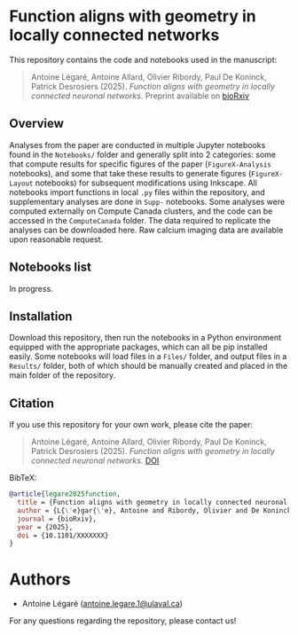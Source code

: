 # Function aligns with geometry in locally connected networks

This repository contains the code and notebooks used in the manuscript:

 
> Antoine Légaré, Antoine Allard, Olivier Ribordy, Paul De Koninck, Patrick Desrosiers (2025). *Function aligns with geometry in locally connected neuronal networks.* Preprint available on [bioRxiv](https://www.biorxiv.org/)


## Overview

Analyses from the paper are conducted in multiple Jupyter notebooks found in the `Notebooks/` folder and generally split into 2 categories: some that compute results for specific figures of the paper (`FigureX-Analysis` notebooks), and some that take these results to generate figures (`FigureX-Layout` notebooks) for subsequent modifications using Inkscape. All notebooks import functions in local `.py` files within the repository, and supplementary analyses are done in `Supp-` notebooks. Some analyses were computed externally on Compute Canada clusters, and the code can be accessed in the `ComputeCanada` folder. The data required to replicate the analyses can be downloaded here. Raw calcium imaging data are available upon reasonable request.

## Notebooks list

In progress.

## Installation

Download this repository, then run the notebooks in a Python environment equipped with the appropriate packages, which can all be pip installed easily. Some notebooks will load files in a `Files/` folder, and output files in a `Results/` folder, both of which should be manually created and placed in the main folder of the repository.

## Citation

If you use this repository for your own work, please cite the paper:

> Antoine Légaré, Antoine Allard, Olivier Ribordy, Paul De Koninck, Patrick Desrosiers (2025). *Function aligns with geometry in locally connected neuronal networks.* [DOI](https://www.biorxiv.org/)

BibTeX:
```bibtex
@article{legare2025function,
  title = {Function aligns with geometry in locally connected neuronal networks},
  author = {L{\'e}gar{\'e}, Antoine and Ribordy, Olivier and De Koninck, Paul and Allard, Antoine and Desrosiers, Patrick},
  journal = {bioRxiv},
  year = {2025},
  doi = {10.1101/XXXXXXX}
}
```

# Authors

- Antoine Légaré (antoine.legare.1@ulaval.ca)

For any questions regarding the repository, please contact us!
